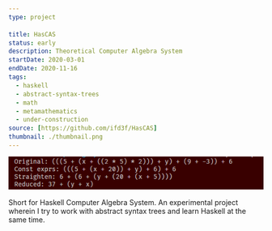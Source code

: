```yaml
---
type: project

title: HasCAS
status: early
description: Theoretical Computer Algebra System
startDate: 2020-03-01
endDate: 2020-11-16
tags:
  - haskell
  - abstract-syntax-trees
  - math
  - metamathematics
  - under-construction
source: [https://github.com/ifd3f/HasCAS]
thumbnail: ./thumbnail.png
---
```


![a series of reduction steps](./thumbnail.png)

Short for Haskell Computer Algebra System. An experimental project wherein I try
to work with abstract syntax trees and learn Haskell at the same time.
